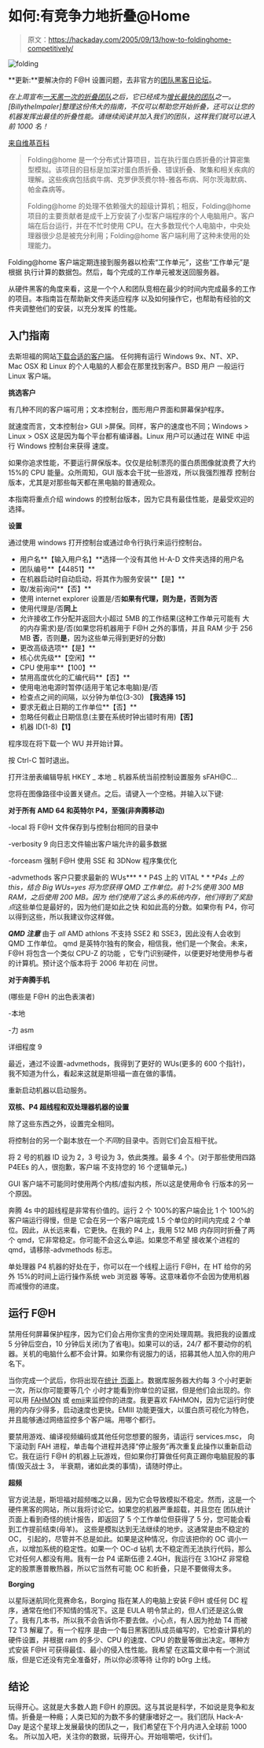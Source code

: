 # 如何:有竞争力地折叠@Home

> 原文：<https://hackaday.com/2005/09/13/how-to-foldinghome-competitively/>

![folding](img/23b2d7e6192a6bfc87d8ae5bad3f3932.png)

**更新:**要解决你的 F@H 设置问题，去非官方的[团队黑客日论坛](http://teamhackaday.com)。

*在上周宣布[一天黑一次的折叠团队](http://vspx27.stanford.edu/cgi-bin/main.py?qtype=teampage&teamnum=44851)之后，它已经成为[增长最快的团队](http://folding.extremeoverclocking.com/team_list.php?s=&srt=9%22)之一。[BillytheImpaler]整理这份伟大的指南，不仅可以帮助您开始折叠，还可以让您的机器发挥出最佳的折叠性能。请继续阅读并加入我们的团队，这样我们就可以进入前 1000 名！*

[来自维基百科](http://en.wikipedia.org/wiki/Folding_at_Home)

> Folding@home 是一个分布式计算项目，旨在执行蛋白质折叠的计算密集型模拟。该项目的目标是加深对蛋白质折叠、错误折叠、聚集和相关疾病的理解。这些疾病包括疯牛病、克罗伊茨费尔特-雅各布病、阿尔茨海默病、帕金森病等。
> 
> Folding@home 的处理不依赖强大的超级计算机；相反，Folding@home 项目的主要贡献者是成千上万安装了小型客户端程序的个人电脑用户。客户端在后台运行，并在不忙时使用 CPU。在大多数现代个人电脑中，中央处理器很少总是被充分利用；Folding@home 客户端利用了这种未使用的处理能力。

Folding@home 客户端定期连接到服务器以检索“工作单元”，这些“工作单元”是根据
执行计算的数据包。然后，每个完成的工作单元被发送回服务器。

从硬件黑客的角度来看，这是一个个人和团队竞相在最少的时间内完成最多的工作的项目。本指南旨在帮助新文件夹适应程序
以及如何操作它，也帮助有经验的文件夹调整他们的安装，以充分发挥
的性能。

## 入门指南

去斯坦福的网站[下载合适的客户端](http://folding.stanford.edu/download.html)。
任何拥有运行 Windows 9x、NT、XP、Mac OSX 和 Linux 的个人电脑的人都会在那里找到客户。BSD 用户
一般运行 Linux 客户端。

**挑选客户**

有几种不同的客户端可用；文本控制台，图形用户界面和屏幕保护程序。

就速度而言，文本控制台> GUI >屏保。同样，客户的速度也不同；Windows > Linux > OSX 这是因为每个平台都有编译器。Linux 用户可以通过在 WINE 中运行 Windows 控制台来获得
速度。

如果你追求性能，不要运行屏保版本。仅仅是绘制漂亮的蛋白质图像就浪费了大约 15%的 CPU 能量。众所周知，GUI 版本会干扰一些游戏，所以我强烈推荐
控制台版本，尤其是对那些每天都在黑电脑的普通观众。

本指南将重点介绍 windows 的控制台版本，因为它具有最佳性能，是最受欢迎的选择。

**设置**

通过使用 windows 打开控制台或通过命令行执行来运行控制台。

*   用户名**【输入用户名】**选择一个没有其他 H-A-D 文件夹选择的用户名
*   团队编号**【44851】**
*   在机器启动时自动启动，将其作为服务安装**【是】**
*   取/发前询问**【否】**
*   使用 internet explorer 设置是/否**如果有代理，则为是，否则为否**
*   使用代理是/否**同上**
*   允许接收工作分配并返回大小超过 5MB 的工作结果(这种工作单元可能有
    大的内存需求)是/否(如果您将机器用于 F@H 之外的事情，并且 RAM 少于 256 MB
    **否**，否则**是**，因为这些单元得到更好的分数)
*   更改高级选项**【是】**
*   核心优先级**【空闲】**
*   CPU 使用率**【100】**
*   禁用高度优化的汇编代码**【否】**
*   使用电池电源时暂停(适用于笔记本电脑)是/否
*   检查点之间的间隔，以分钟为单位(3-30) **【我选择 15】**
*   要求无截止日期的工作单位**【否】**
*   忽略任何截止日期信息(主要在系统时钟出错时有用)**【否】**
*   机器 ID(1-8)**【1】**

程序现在将下载一个 WU 并开始计算。

按 Ctrl-C 暂时退出。

打开注册表编辑导航 HKEY _ 本地 _ 机器系统当前控制设置服务 sFAH@C…

您将在图像路径中设置关键点。之后。请键入一个空格。并输入以下键:

**对于所有 AMD 64 和英特尔 P4，至强(非奔腾移动)**

-local 将 F@H 文件保存到与控制台相同的目录中

-verbosity 9 向日志文件输出客户端允许的最多数据

-forceasm 强制 F@H 使用 SSE 和 3DNow 程序集优化

-advmethods 客户只要求最新的 WUs*** * * P4S 上的 VITAL * * ***P4s 上的 this，结合 Big
WUs=yes 将为您获得 QMD 工作单位。前 1-2%使用 300 MB RAM，之后使用 200 MB。因为
他们使用了这么多的系统内存，他们得到了*奖励点*这些单位是最好的，因为他们是如此之快
和如此高的分数。如果你有 P4，你可以得到这些，所以我建议你这样做。

***QMD 注意*** 由于 _all_ AMD athlons 不支持 SSE2 和 SSE3，因此没有人会收到 QMD 工作单位。
qmd 是英特尔独有的聚会，相信我，他们是一个聚会。未来，F@H 将包含一个类似 CPU-Z 的功能
，它专门识别硬件，以便更好地使用参与者的计算机。预计这个版本将于 2006 年初在
问世。

**对于奔腾手机**

(哪些是 F@H 的出色表演者)

-本地

-力 asm

详细程度 9

最近，通过不设置-advmethods，我得到了更好的 WUs(更多的 600 个指针)，我不知道为什么，看起来这就是斯坦福一直在做的事情。

重新启动机器以启动服务。

**双核、P4 超线程和双处理器机器的设置**

除了这些东西之外，设置完全相同。

将控制台的另一个副本放在一个*不同*的目录中。否则它们会互相干扰。

将 2 号的机器 ID 设为 2，3 号设为 3，依此类推。最多 4 个。(对于那些使用四路 P4EEs 的人，很抱歉，客户端
不支持您的 16 个逻辑单元。)

GUI 客户端不可能同时使用两个内核/虚拟内核，所以这是使用命令
行版本的另一个原因。

奔腾 4s 中的超线程是非常有价值的。运行 2 个 100%的客户端会比 1 个 100%的客户端运行得慢，但是
它会在另一个客户端完成 1.5 个单位的时间内完成 2 个单位。因此，从长远来看，它更快。在我的 P4 上，我用 512 MB 内存同时折叠了两个 qmd，它非常稳定。你可能不会这么幸运。如果您不希望
接收某个进程的 qmd，请移除-advmethods 标志。

单处理器 P4 机器的好处在于，你可以在一个线程上运行 F@H，在 HT 给你的另外 15%的时间上运行操作系统 web 浏览器
等等。这意味着你不会因为使用机器而减慢你的进度。

## 运行 F@H

禁用任何屏幕保护程序，因为它们会占用你宝贵的空闲处理周期。我把我的设置成 5 分钟后空白，10 分钟后关闭(为了省电)。如果可以的话，24/7 都不要动你的机器。关机的电脑什么都不会计算。如果你有说服力的话，招募其他人加入你的用户名下。

当你完成一个武后，你将出现在[统计
页面](http://vspx27.stanford.edu/cgi-bin/main.py?qtype=teampage&teamnum=44851)上。数据库服务器大约每 3 个小时更新一次，所以你可能要等几个
小时才能看到你单位的证据，但是他们会出现的。你可以用
[FAHMON](http://fahmon.silent-blade.org/) 或
[emii](http://home.comcast.net/%7Ewxdude1/emsite/download.html)来监控你的进度。我更喜欢 FAHMON，因为它运行时使用的内存少得多，启动速度也更快。EMIII 功能更强大，以蛋白质可视化为特色，并且能够通过网络监控多个客户端。用哪个都行。

要禁用游戏、编译视频编码或其他任何您想要的服务，请运行 services.msc，
向下滚动到 FAH 进程，单击每个进程并选择“停止服务”再次重复此操作以重新启动它。我在运行 F@H 的机器上玩游戏，但如果你打算做任何真正踢你电脑屁股的事情(毁灭战士 3，
半衰期，诸如此类的事情)，请随时停止。

**超频**

官方说法是，斯坦福对超频嗤之以鼻，因为它会导致模拟不稳定。然而，这是一个硬件黑客的网站，所以我将讨论它。如果您的机器严重超载，并且您在
团队统计页面上看到奇怪的统计报告，即返回了 5 个工作单位但获得了 5 分，您可能会看到工作提前结束(母羊)。
这些是模拟达到无法继续的地步。这通常是由不稳定的 OC，
引起的，尽管并不总是如此。如果是这种情况，你应该把你的 OC 调小一点，以增加系统的稳定性。如果一个 OC-d 钻机
太不稳定而无法执行代码，那么它对任何人都没有用。我有一台 P4 诺斯伍德 2.4GH，我运行在 3.1GHZ
非常稳定的股票惠普散热器，所以它当然有可能 OC 和折叠，只是不要做得太多。

**Borging**

以星际迷航同化竞赛命名，Borging 指在某人的电脑上安装 F@H 或任何 DC 程序，通常在他们不知情的情况下。这是 EULA 明令禁止的，但人们还是这么做了。我有几本书，所以我不会告诉你不要去做。小心点，有人因为抢劫 T4 而被 T2 T3 解雇了。有一个程序
是由一个每日黑客团队成员编写的，它检查计算机的硬件设置，并根据 ram 的多少、CPU 的速度、CPU 的数量等做出决定。哪种方式安装 F@H 可获得最佳、最小的侵入性性能。我希望
在这篇文章中有一个测试版，但是它还没有完全准备好，所以你必须等待
让你的 b0rg 上线。

## 结论

玩得开心。这就是大多数人跑 F@H 的原因。这与其说是科学，不如说是竞争和友情。折叠是一种瘾；人类已知的为数不多的健康嗜好之一。我们团队 Hack-A-Day 是这个星球上发展最快的团队之一，我们希望在下个月内进入全球前 1000 名。
所以加入吧，关注你的数据，玩得开心。开始咀嚼吧，伙计们。